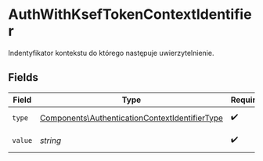# AuthWithKsefTokenContextIdentifier

Indentyfikator kontekstu do którego następuje uwierzytelnienie.


## Fields

| Field                                                                                                            | Type                                                                                                             | Required                                                                                                         | Description                                                                                                      |
| ---------------------------------------------------------------------------------------------------------------- | ---------------------------------------------------------------------------------------------------------------- | ---------------------------------------------------------------------------------------------------------------- | ---------------------------------------------------------------------------------------------------------------- |
| `type`                                                                                                           | [Components\AuthenticationContextIdentifierType](../../Models/Components/AuthenticationContextIdentifierType.md) | :heavy_check_mark:                                                                                               | Typ identyfikatora                                                                                               |
| `value`                                                                                                          | *string*                                                                                                         | :heavy_check_mark:                                                                                               | Wartość identyfikatora                                                                                           |
